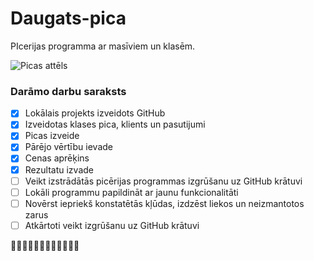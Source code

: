 # Daugats-pica
PIcerijas programma ar masīviem un klasēm.

![Picas attēls](http://assets.stickpng.com/images/580b57fcd9996e24bc43c1e1.png )

### **Darāmo darbu saraksts**
- [x] Lokālais projekts izveidots GitHub
- [x] Izveidotas klases pica, klients un pasutijumi
- [x] Picas izveide
- [x] Pārējo vērtību ievade
- [x] Cenas aprēķins
- [x] Rezultatu izvade
- [ ] Veikt izstrādātās picērijas programmas izgrūšanu uz GitHub krātuvi
- [ ] Lokāli programmu papildināt ar jaunu funkcionalitāti
- [ ] Novērst iepriekš konstatētās kļūdas, izdzēst liekos un neizmantotos zarus
- [ ] Atkārtoti veikt izgrūšanu uz GitHub krātuvi

:pizza::pizza::pizza::pizza::pizza::pizza::pizza::pizza::pizza::pizza::pizza::pizza:
